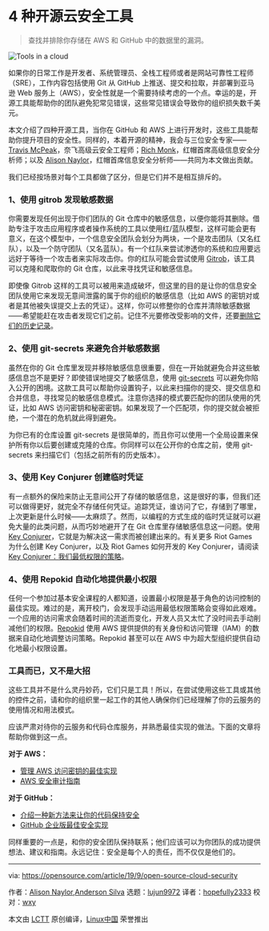 [#]: collector: (lujun9972)
[#]: translator: (hopefully2333)
[#]: reviewer: (wxy)
[#]: publisher: (wxy)
[#]: url: (https://linux.cn/article-11432-1.html)
[#]: subject: (4 open source cloud security tools)
[#]: via: (https://opensource.com/article/19/9/open-source-cloud-security)
[#]: author: (Alison Naylor https://opensource.com/users/asnaylor,Anderson Silva https://opensource.com/users/ansilva)

4 种开源云安全工具
======

> 查找并排除你存储在 AWS 和 GitHub 中的数据里的漏洞。

![Tools in a cloud][1]

如果你的日常工作是开发者、系统管理员、全栈工程师或者是网站可靠性工程师（SRE），工作内容包括使用 Git 从 GitHub 上推送、提交和拉取，并部署到亚马逊 Web 服务上（AWS），安全性就是一个需要持续考虑的一个点。幸运的是，开源工具能帮助你的团队避免犯常见错误，这些常见错误会导致你的组织损失数千美元。

本文介绍了四种开源工具，当你在 GitHub 和 AWS 上进行开发时，这些工具能帮助你提升项目的安全性。同样的，本着开源的精神，我会与三位安全专家——[Travis McPeak][2]，奈飞高级云安全工程师；[Rich Monk][3]，红帽首席高级信息安全分析师；以及 [Alison Naylor][4]，红帽首席信息安全分析师——共同为本文做出贡献。

我们已经按场景对每个工具都做了区分，但是它们并不是相互排斥的。

### 1、使用 gitrob 发现敏感数据

你需要发现任何出现于你们团队的 Git 仓库中的敏感信息，以便你能将其删除。借助专注于攻击应用程序或者操作系统的工具以使用红/蓝队模型，这样可能会更有意义，在这个模型中，一个信息安全团队会划分为两块，一个是攻击团队（又名红队），以及一个防守团队（又名蓝队）。有一个红队来尝试渗透你的系统和应用要远远好于等待一个攻击者来实际攻击你。你的红队可能会尝试使用 [Gitrob][5]，该工具可以克隆和爬取你的 Git 仓库，以此来寻找凭证和敏感信息。

即使像 Gitrob 这样的工具可以被用来造成破坏，但这里的目的是让你的信息安全团队使用它来发现无意间泄露的属于你的组织的敏感信息（比如 AWS 的密钥对或者是其他被失误提交上去的凭证）。这样，你可以修整你的仓库并清除敏感数据——希望能赶在攻击者发现它们之前。记住不光要修改受影响的文件，还要[删除它们的历史记录][6]。

### 2、使用 git-secrets 来避免合并敏感数据

虽然在你的 Git 仓库里发现并移除敏感信息很重要，但在一开始就避免合并这些敏感信息岂不是更好？即使错误地提交了敏感信息，使用 [git-secrets][7] 可以避免你陷入公开的困境。这款工具可以帮助你设置钩子，以此来扫描你的提交、提交信息和合并信息，寻找常见的敏感信息模式。注意你选择的模式要匹配你的团队使用的凭证，比如 AWS 访问密钥和秘密密钥。如果发现了一个匹配项，你的提交就会被拒绝，一个潜在的危机就此得到避免。

为你已有的仓库设置 git-secrets 是很简单的，而且你可以使用一个全局设置来保护所有你以后要创建或克隆的仓库。你同样可以在公开你的仓库之前，使用 git-secrets 来扫描它们（包括之前所有的历史版本）。

### 3、使用 Key Conjurer 创建临时凭证

有一点额外的保险来防止无意间公开了存储的敏感信息，这是很好的事，但我们还可以做得更好，就完全不存储任何凭证。追踪凭证，谁访问了它，存储到了哪里，上次更新是什么时候——太麻烦了。然而，以编程的方式生成的临时凭证就可以避免大量的此类问题，从而巧妙地避开了在 Git 仓库里存储敏感信息这一问题。使用 [Key Conjurer][8]，它就是为解决这一需求而被创建出来的。有关更多 Riot Games 为什么创建 Key Conjurer，以及 Riot Games 如何开发的 Key Conjurer，请阅读 [Key Conjurer：我们最低权限的策略][9]。

### 4、使用 Repokid 自动化地提供最小权限

任何一个参加过基本安全课程的人都知道，设置最小权限是基于角色的访问控制的最佳实现。难过的是，离开校门，会发现手动运用最低权限策略会变得如此艰难。一个应用的访问需求会随着时间的流逝而变化，开发人员又太忙了没时间去手动削减他们的权限。[Repokid][10] 使用 AWS 提供提供的有关身份和访问管理（IAM）的数据来自动化地调整访问策略。Repokid 甚至可以在 AWS 中为超大型组织提供自动化地最小权限设置。

### 工具而已，又不是大招

这些工具并不是什么灵丹妙药，它们只是工具！所以，在尝试使用这些工具或其他的控件之前，请和你的组织里一起工作的其他人确保你们已经理解了你的云服务的使用情况和用法模式。

应该严肃对待你的云服务和代码仓库服务，并熟悉最佳实现的做法。下面的文章将帮助你做到这一点。

**对于 AWS：**

  * [管理 AWS 访问密钥的最佳实现][11]
  * [AWS 安全审计指南][12]

**对于 GitHub：**

  * [介绍一种新方法来让你的代码保持安全][13]
  * [GitHub 企业版最佳安全实现][14]

同样重要的一点是，和你的安全团队保持联系；他们应该可以为你团队的成功提供想法、建议和指南。永远记住：安全是每个人的责任，而不仅仅是他们的。

--------------------------------------------------------------------------------

via: https://opensource.com/article/19/9/open-source-cloud-security

作者：[Alison Naylor][a1],[Anderson Silva][a2]
选题：[lujun9972][b]
译者：[hopefully2333](https://github.com/hopefully2333)
校对：[wxy](https://github.com/wxy)

本文由 [LCTT](https://github.com/LCTT/TranslateProject) 原创编译，[Linux中国](https://linux.cn/) 荣誉推出

[a1]: https://opensource.com/users/asnaylor
[a2]: https://opensource.com/users/ansilva
[b]: https://github.com/lujun9972
[1]: https://opensource.com/sites/default/files/styles/image-full-size/public/lead-images/cloud_tools_hardware.png?itok=PGjJenqT (Tools in a cloud)
[2]: https://twitter.com/travismcpeak?lang=en
[3]: https://github.com/rmonk
[4]: https://www.linkedin.com/in/alperkins/
[5]: https://github.com/michenriksen/gitrob
[6]: https://help.github.com/en/articles/removing-sensitive-data-from-a-repository
[7]: https://github.com/awslabs/git-secrets
[8]: https://github.com/RiotGames/key-conjurer
[9]: https://technology.riotgames.com/news/key-conjurer-our-policy-least-privilege
[10]: https://github.com/Netflix/repokid
[11]: https://docs.aws.amazon.com/general/latest/gr/aws-access-keys-best-practices.html
[12]: https://docs.aws.amazon.com/general/latest/gr/aws-security-audit-guide.html
[13]: https://github.blog/2019-05-23-introducing-new-ways-to-keep-your-code-secure/
[14]: https://github.blog/2015-10-09-github-enterprise-security-best-practices/
